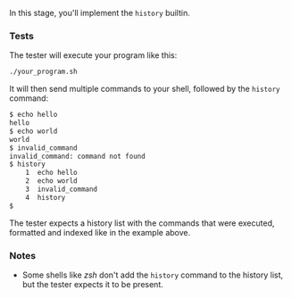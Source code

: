 In this stage, you'll implement the `history` builtin.

### Tests

The tester will execute your program like this:

```bash
./your_program.sh
```

It will then send multiple commands to your shell, followed by the `history` command:

```bash
$ echo hello
hello
$ echo world
world
$ invalid_command
invalid_command: command not found
$ history
    1  echo hello
    2  echo world
    3  invalid_command
    4  history
$
```

The tester expects a history list with the commands that were executed, formatted and indexed like in the example above.

### Notes

- Some shells like *zsh* don't add the `history` command to the history list, but the tester expects it to be present.